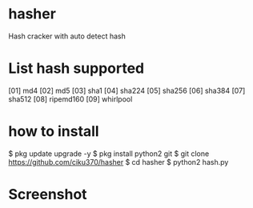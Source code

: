 # hasher
 Hash cracker with auto detect hash
 
# List hash supported
[01] md4
[02] md5
[03] sha1
[04] sha224
[05] sha256
[06] sha384
[07] sha512
[08] ripemd160
[09] whirlpool

# how to install

$ pkg update upgrade -y
$ pkg install python2 git
$ git clone https://github.com/ciku370/hasher
$ cd hasher
$ python2 hash.py

# Screenshot
